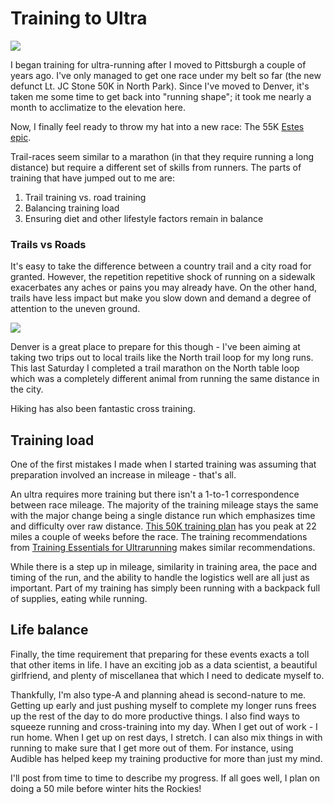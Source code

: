 # Training to Ultra

![](https://github.com/poc1673/poc1673.github.io/blob/master/img/training_for_ultra/DSC_0052.JPG)

I began training for ultra-running after I moved to Pittsburgh a couple of years ago. I've only managed to get one race under my belt so far (the new defunct Lt. JC Stone 50K in North Park). Since I've moved to Denver, it's taken me some time to get back into "running shape"; it took me nearly a month to acclimatize to the elevation here.

Now, I finally feel ready to throw my hat into a new race: The 55K [Estes epic](http://estesepic.com).

Trail-races seem similar to a marathon (in that they require running a long distance) but require a different set of skills from runners. The parts of training that have jumped out to me are:

1. Trail training vs. road training
2. Balancing training load
3. Ensuring diet and other lifestyle factors remain in balance

### Trails vs Roads

It's easy to take the difference between a country trail and a city road for granted. However, the repetition repetitive shock of running on a sidewalk exacerbates any aches or pains you may already have. On the other hand, trails have less impact but make you slow down and demand a degree of attention to the uneven ground.

![](https://github.com/poc1673/poc1673.github.io/blob/master/img/training_for_ultra/runpic1.jpg?raw=true)

Denver is a great place to prepare for this though - I've been aiming at taking two trips out to local trails like the North trail loop for my long runs. This last Saturday I completed a trail marathon on the North table loop which was a completely different animal from running the same distance in the city.

Hiking has also been fantastic cross training.

## Training load
One of the first mistakes I made when I started training was assuming that preparation involved an increase in mileage - that's all.

An ultra requires more training but there isn't a 1-to-1 correspondence between race mileage. The majority of the training mileage stays the same with the major change being a single distance run which emphasizes time and difficulty over raw distance. [This 50K training plan](https://blog.mapmyrun.com/50k-trail-running-training-plan/) has you peak at 22 miles a couple of weeks before the race. The training recommendations from [Training Essentials for Ultrarunning](https://www.amazon.com/Training-Essentials-Ultrarunning-Ultramarathon-Performance-ebook/dp/B01GQRFZS2/ref=sr_1_1?crid=1E5CIN0A118L5&keywords=training+essentials+for+ultrarunning&qid=1564322753&s=gateway&sprefix=training+essentials%2Caps%2C175&sr=8-1) makes similar recommendations.

While there is a step up in mileage, similarity in training area, the pace and timing of the run, and the ability to handle the logistics well are all just as important. Part of my training has simply been running with a backpack full of supplies, eating while running.

## Life balance

Finally, the time requirement that preparing for these events exacts a toll that other items in life. I have an exciting job as a data scientist, a beautiful girlfriend, and plenty of miscellanea that which I need to dedicate myself to.

Thankfully, I'm also type-A and planning ahead is second-nature to me. Getting up early and just pushing myself to complete my longer runs frees up the rest of the day to do more productive things. I also find ways to squeeze running and cross-training into my day. When I get out of work  - I run home.
When I get up on rest days, I stretch. I can also mix things in with running to make sure that I get more out of them. For instance, using Audible has helped keep my training productive for more than just my mind.

I'll post from time to time to describe my progress. If all goes well, I plan on doing a 50 mile before winter hits the Rockies!
